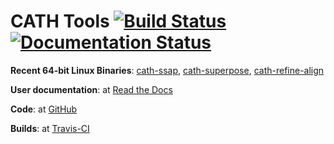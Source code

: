 # CATH Tools [![Build Status](https://travis-ci.org/UCLOrengoGroup/cath-tools.svg?branch=master)](https://travis-ci.org/UCLOrengoGroup/cath-tools) [![Documentation Status](https://readthedocs.org/projects/cath-tools/badge/?version=latest)](https://readthedocs.org/projects/cath-tools/?badge=latest)

**Recent 64-bit Linux Binaries**: [cath-ssap](https://cath-tools.s3.amazonaws.com/UCLOrengoGroup/cath-tools/104/104.1/release_build/cath-ssap "A Linux cath-ssap binary from a recent commit"), [cath-superpose](https://cath-tools.s3.amazonaws.com/UCLOrengoGroup/cath-tools/104/104.1/release_build/cath-superpose "A Linux cath-superpose binary from a recent commit"), [cath-refine-align](https://cath-tools.s3.amazonaws.com/UCLOrengoGroup/cath-tools/104/104.1/release_build/cath-refine-align "A Linux cath-refine-align binary from a recent commit")

**User documentation**: at [Read the Docs](http://cath-tools.readthedocs.org/en/latest/ "The CATH Tools user documentation at Read the Docs") 

**Code**: at [GitHub](https://github.com/UCLOrengoGroup/cath-tools "The CATH Tools GitHub respository") 

**Builds**: at [Travis-CI](https://travis-ci.org/UCLOrengoGroup/cath-tools "The CATH Tools Travis-CI builds") 
